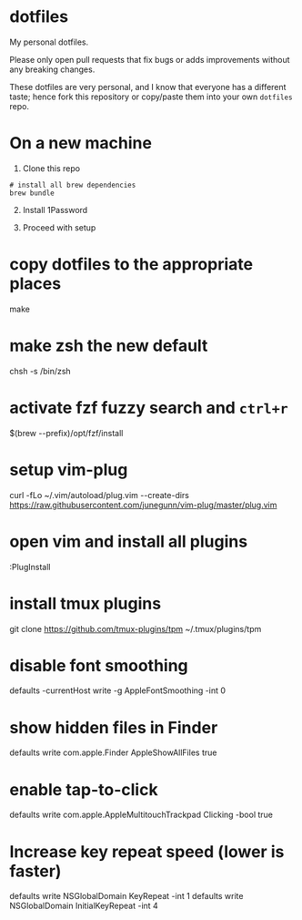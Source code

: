 dotfiles
========

My personal dotfiles. 

Please only open pull requests that fix bugs or adds improvements without any
breaking changes.

These dotfiles are very personal, and I know that everyone has a different
taste; hence fork this repository or copy/paste them into your own `dotfiles`
repo.

# On a new machine

1. Clone this repo

```
# install all brew dependencies
brew bundle
```

2. Install 1Password

3. Proceed with setup
# copy dotfiles to the appropriate places
make

# make zsh the new default
chsh -s /bin/zsh

# activate fzf fuzzy search and `ctrl+r`
$(brew --prefix)/opt/fzf/install

# setup vim-plug
curl -fLo ~/.vim/autoload/plug.vim --create-dirs \
    https://raw.githubusercontent.com/junegunn/vim-plug/master/plug.vim

# open vim and install all plugins
:PlugInstall

# install tmux plugins
git clone https://github.com/tmux-plugins/tpm ~/.tmux/plugins/tpm

# disable font smoothing
defaults -currentHost write -g AppleFontSmoothing -int 0

# show hidden files in Finder
defaults write com.apple.Finder AppleShowAllFiles true
# enable tap-to-click
defaults write com.apple.AppleMultitouchTrackpad Clicking -bool true

# Increase key repeat speed (lower is faster)
defaults write NSGlobalDomain KeyRepeat -int 1
defaults write NSGlobalDomain InitialKeyRepeat -int 4
```
